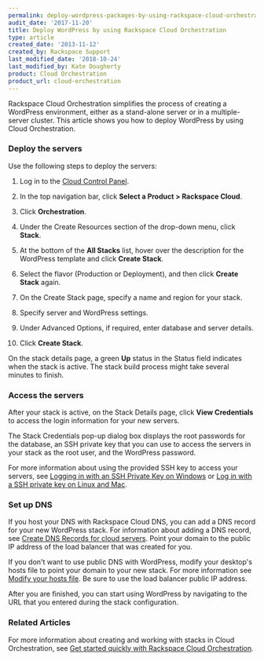 ```yaml
---
permalink: deploy-wordpress-packages-by-using-rackspace-cloud-orchestration
audit_date: '2017-11-20'
title: Deploy WordPress by using Rackspace Cloud Orchestration
type: article
created_date: '2013-11-12'
created_by: Rackspace Support
last_modified_date: '2018-10-24'
last_modified_by: Kate Dougherty
product: Cloud Orchestration
product_url: cloud-orchestration
---
```


Rackspace Cloud Orchestration simplifies the process of creating a
WordPress environment, either as a stand-alone server or
in a multiple-server cluster. This article shows you how to deploy WordPress
by using Cloud Orchestration.

### Deploy the servers

Use the following steps to deploy the servers:

1. Log in to the [Cloud Control Panel](https://login.rackspace.com).

2. In the top navigation bar, click **Select a Product > Rackspace Cloud**.

3. Click **Orchestration**.

4. Under the Create Resources section of the drop-down menu, click **Stack**.

5. At the bottom of the **All Stacks** list, hover over the description for the WordPress template and click **Create Stack**.

6. Select the flavor (Production or Deployment), and then click **Create Stack** again.

7. On the Create Stack page, specify a name and region for your stack.

8. Specify server and WordPress settings.

9. Under Advanced Options, if required, enter database and server details.

10. Click **Create Stack**.

On the stack details page, a green **Up** status in the Status field indicates when the stack is active. The stack build process might take several minutes to finish.

### Access the servers

After your stack is active, on the Stack Details page, click **View Credentials** to access the login information for your new servers.

The Stack Credentials pop-up dialog box displays the root passwords for the database, an SSH private key that you can use to access the servers in your stack as the root user, and the WordPress password.

For more information about using the provided SSH key to access your servers, see [Logging in with an SSH Private Key on Windows](/support/how-to/logging-in-with-an-ssh-private-key-on-windows) or [Log in with a SSH private key on Linux and Mac](/support/how-to/logging-in-with-an-ssh-private-key-on-linuxmac).

###  Set up DNS

If you host your DNS with Rackspace Cloud DNS, you can add a DNS record for your new WordPress stack. For information about adding a DNS record, see [Create DNS Records for cloud servers](/support/how-to/create-dns-records-for-cloud-servers-with-the-control-panel). Point your domain to the public IP address of the load balancer that was created for you.

If you don't want to use public DNS with WordPress, modify your desktop's hosts file to point your domain to your new stack. For more information see [Modify your hosts file](/support/how-to/modify-your-hosts-file). Be sure to use the load balancer public IP address.

After you are finished, you can start using WordPress by navigating to the URL that you entered during the stack configuration.

### Related Articles

For more information about creating and working with stacks in Cloud Orchestration, see [Get started quickly with Rackspace Cloud Orchestration](/support/how-to/quick-set-up-with-rackspace-cloud-orchestration).
